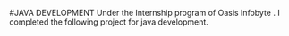 #JAVA DEVELOPMENT
Under the Internship program of Oasis Infobyte . I completed the following project for java development.
